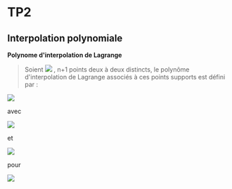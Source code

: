 # TP2 
## Interpolation polynomiale


**Polynome d'interpolation de Lagrange** 
> Soient <img src="https://render.githubusercontent.com/render/math?math=(x_0,y_0), \ldots,(x_k,y_k),\ldots ,(x_n,k_n)">  ,  n+1 points deux à deux distincts, le polynôme d'interpolation de Lagrange associés à ces points supports est défini par :
<img src="https://render.githubusercontent.com/render/math?math=\displaystyle P_n(x)=\sum_{k=0}^{n+1} y_kL_k(x)">

avec


<img src="https://render.githubusercontent.com/render/math?math=L_{0}(x)=\displaystyle\frac{(x-x_1)(x-x_2)\ldots(x-x_{n})}{(x_0-x_1)(x_0-x_2)\ldots(x_0-x_{n})}">

et 


<img src="https://render.githubusercontent.com/render/math?math=L_{k}(x)=\displaystyle\frac{(x-x_1)(x-x_2)\ldots(x-x_{k-1})(x-x_{k+1})\ldots(x_0-x_{n})}{(x_k-x_0)(x_k-x_1)\ldots(x_k-x_{k-1})(x_k-x_{k + +1})\ldots(x_k-x_{n})}">


 pour 
 
 <img src="https://render.githubusercontent.com/render/math?math=k\in \{1,\ldots,n\}">

